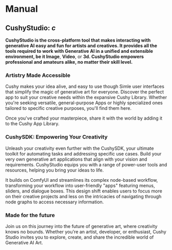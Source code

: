 # Manual

## CushyStudio: _**c**_

**CushyStudio is the cross-platform tool that makes interacting with generative AI easy and fun for artists and creatives. It provides all the tools required to work with Generative AI in a unified and extensible environment, be it Image**, **Video**, or **3d. CushyStudio empowers professional and amateurs alike, no matter their skill level.**

### Artistry Made Accessible

Cushy makes your idea alive, and easy to use though Simle user interfaces that simplify the magic of generative art for everyone. Discover the perfect app to suit your creative needs within the expansive Cushy Library. Whether you're seeking versatile, general-purpose Apps or highly specialized ones tailored to specific creative purposes, you'll find them here.&#x20;

Once you've crafted your masterpiece, share it with the world by adding it to the Cushy App Library.

### CushySDK: Empowering Your Creativity

Unleash your creativity even further with the CushySDK, your ultimate toolkit for automating tasks and addressing specific use cases. Build your very own generative art applications that align with your vision and requirements. CushyStudio equips you with a range of power-user tools and resources, helping you bring your ideas to life.&#x20;

It builds on ComfyUI and streamlines its complex node-based workflow, transforming your workflow into user-friendly "apps" featuring menus, sliders, and dialogue boxes. This design shift enables users to focus more on their creative projects and less on the intricacies of navigating through node graphs to access necessary information.

### Made for the future

Join us on this journey into the future of generative art, where creativity knows no bounds. Whether you're an artist, developer, or enthusiast, Cushy Studio invites you to explore, create, and share the incredible world of Generative AI Art.
